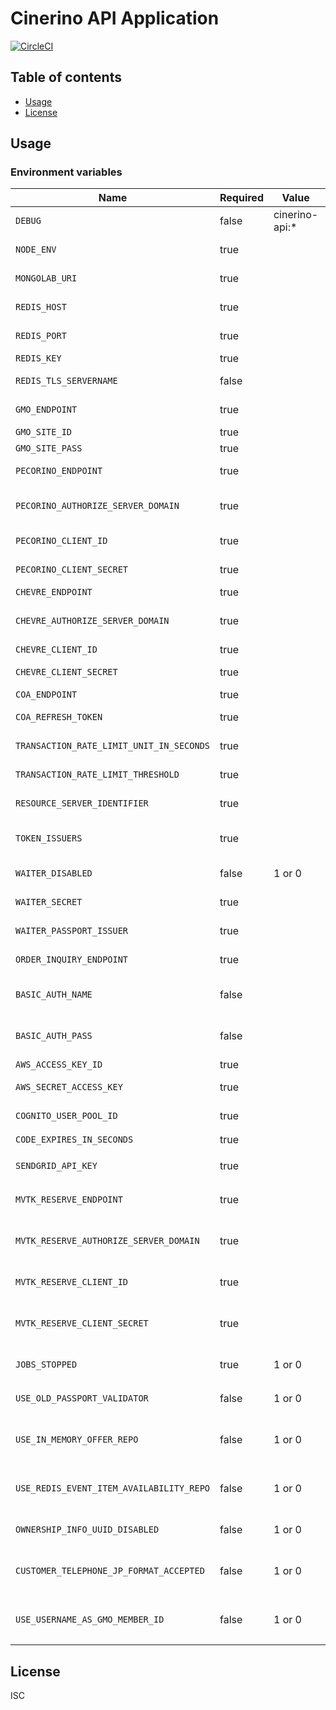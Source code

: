 # Cinerino API Application

[![CircleCI](https://circleci.com/gh/cinerino/api.svg?style=svg)](https://circleci.com/gh/cinerino/api)

## Table of contents

* [Usage](#usage)
* [License](#license)

## Usage

### Environment variables

| Name                                     | Required | Value          | Purpose                                     |
| ---------------------------------------- | -------- | -------------- | ------------------------------------------- |
| `DEBUG`                                  | false    | cinerino-api:* | Debug                                       |
| `NODE_ENV`                               | true     |                | Environment name                            |
| `MONGOLAB_URI`                           | true     |                | MongoDB connection URI                      |
| `REDIS_HOST`                             | true     |                | Redis Cache host                            |
| `REDIS_PORT`                             | true     |                | Redis Cache port                            |
| `REDIS_KEY`                              | true     |                | Redis Cache key                             |
| `REDIS_TLS_SERVERNAME`                   | false    |                | Redis Cache host                            |
| `GMO_ENDPOINT`                           | true     |                | GMO API endpoint                            |
| `GMO_SITE_ID`                            | true     |                | GMO SiteID                                  |
| `GMO_SITE_PASS`                          | true     |                | GMO SitePass                                |
| `PECORINO_ENDPOINT`                      | true     |                | Pecorino endpoint                           |
| `PECORINO_AUTHORIZE_SERVER_DOMAIN`       | true     |                | Pecorino authorize server domain            |
| `PECORINO_CLIENT_ID`                     | true     |                | Pecorino client id                          |
| `PECORINO_CLIENT_SECRET`                 | true     |                | Pecorino client secret                      |
| `CHEVRE_ENDPOINT`                        | true     |                | Chevre endpoint                             |
| `CHEVRE_AUTHORIZE_SERVER_DOMAIN`         | true     |                | Chevre authorize server domain              |
| `CHEVRE_CLIENT_ID`                       | true     |                | Chevre client id                            |
| `CHEVRE_CLIENT_SECRET`                   | true     |                | Chevre client secret                        |
| `COA_ENDPOINT`                           | true     |                | COA endpoint                                |
| `COA_REFRESH_TOKEN`                      | true     |                | COA refresh token                           |
| `TRANSACTION_RATE_LIMIT_UNIT_IN_SECONDS` | true     |                | Transaction rate limit unit                 |
| `TRANSACTION_RATE_LIMIT_THRESHOLD`       | true     |                | Transaction rate limit threshold            |
| `RESOURCE_SERVER_IDENTIFIER`             | true     |                | Resource server identifier                  |
| `TOKEN_ISSUERS`                          | true     |                | Token issuers(Comma-separated)              |
| `WAITER_DISABLED`                        | false    | 1 or 0         | WAITER Disable Flag                         |
| `WAITER_SECRET`                          | true     |                | WAITER Pasport Token Secret                 |
| `WAITER_PASSPORT_ISSUER`                 | true     |                | WAITER Pasport Issuer                       |
| `ORDER_INQUIRY_ENDPOINT`                 | true     |                | Order inquiry endpoint                      |
| `BASIC_AUTH_NAME`                        | false    |                | Basic authentication user name              |
| `BASIC_AUTH_PASS`                        | false    |                | Basic authentication user password          |
| `AWS_ACCESS_KEY_ID`                      | true     |                | AWS access key                              |
| `AWS_SECRET_ACCESS_KEY`                  | true     |                | AWS secret access key                       |
| `COGNITO_USER_POOL_ID`                   | true     |                | Cognito user pool ID                        |
| `CODE_EXPIRES_IN_SECONDS`                | true     |                | 所有権コード期限                            |
| `SENDGRID_API_KEY`                       | true     |                | SendGrid APIキー                            |
| `MVTK_RESERVE_ENDPOINT`                  | true     |                | ムビチケ着券APIエンドポイント               |
| `MVTK_RESERVE_AUTHORIZE_SERVER_DOMAIN`   | true     |                | ムビチケ着券API認可サーバードメイン         |
| `MVTK_RESERVE_CLIENT_ID`                 | true     |                | ムビチケ着券APIクライアントID               |
| `MVTK_RESERVE_CLIENT_SECRET`             | true     |                | ムビチケ着券APIクライアントシークレット     |
| `JOBS_STOPPED`                           | true     | 1 or 0         | 非同期ジョブ停止フラグ                      |
| `USE_OLD_PASSPORT_VALIDATOR`             | false    | 1 or 0         | 旧許可証バリデータ使用フラグ                |
| `USE_IN_MEMORY_OFFER_REPO`               | false    | 1 or 0         | インメモリオファーリポジトリ使用フラグ      |
| `USE_REDIS_EVENT_ITEM_AVAILABILITY_REPO` | false    | 1 or 0         | イベント在庫状況Redisリポジトリ使用フラグ   |
| `OWNERSHIP_INFO_UUID_DISABLED`           | false    | 1 or 0         | 所有権UUID使用無効化フラグ                  |
| `CUSTOMER_TELEPHONE_JP_FORMAT_ACCEPTED`  | false    | 1 or 0         | 日本フォーマットの電話番号許容フラグ        |
| `USE_USERNAME_AS_GMO_MEMBER_ID`          | false    | 1 or 0         | GMO会員IDにユーザーネームを使用するかどうか |

## License

ISC
